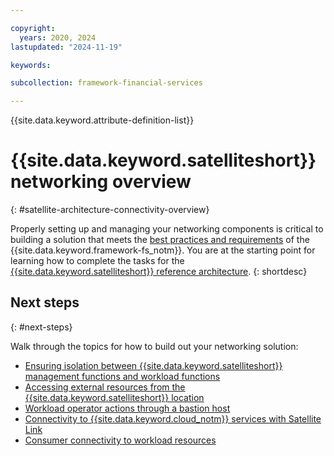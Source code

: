 ```yaml
---

copyright:
  years: 2020, 2024
lastupdated: "2024-11-19"

keywords: 

subcollection: framework-financial-services

---
```


{{site.data.keyword.attribute-definition-list}}

# {{site.data.keyword.satelliteshort}} networking overview
{: #satellite-architecture-connectivity-overview}

Properly setting up and managing your networking components is critical to building a solution that meets the [best practices and requirements](/docs/framework-financial-services?topic=framework-financial-services-best-practices) of the {{site.data.keyword.framework-fs_notm}}. You are at the starting point for learning how to complete the tasks for the [{{site.data.keyword.satelliteshort}} reference architecture](/docs/framework-financial-services?topic=framework-financial-services-satellite-architecture-about).
{: shortdesc}

## Next steps
{: #next-steps}

Walk through the topics for how to build out your networking solution:

* [Ensuring isolation between {{site.data.keyword.satelliteshort}} management functions and workload functions](/docs/framework-financial-services?topic=framework-financial-services-satellite-architecture-connectivity-management-isolation)
* [Accessing external resources from the {{site.data.keyword.satelliteshort}} location](/docs/framework-financial-services?topic=framework-financial-services-satellite-architecture-connectivity-to-external)
* [Workload operator actions through a bastion host](/docs/framework-financial-services?topic=framework-financial-services-satellite-architecture-connectivity-bastion)
* [Connectivity to {{site.data.keyword.cloud_notm}} services with Satellite Link](/docs/framework-financial-services?topic=framework-financial-services-satellite-architecture-connectivity-to-services)
* [Consumer connectivity to workload resources](/docs/framework-financial-services?topic=framework-financial-services-satellite-architecture-connectivity-workload)
